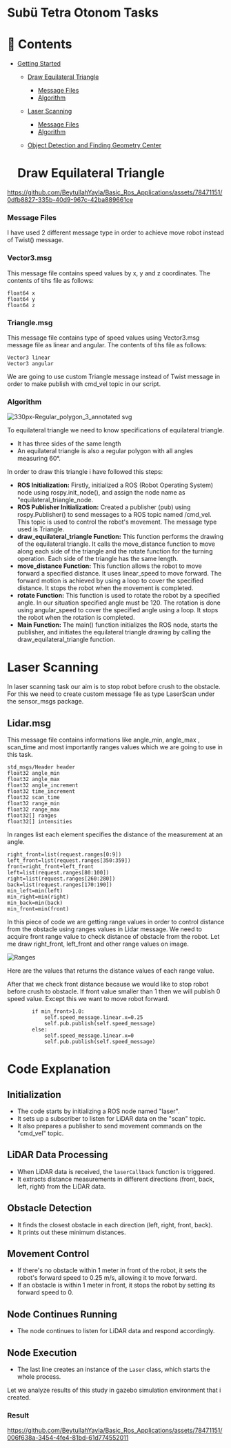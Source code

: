 # Subü Tetra Otonom Tasks
# 🚩 Contents

- [Getting Started](#Getting-Started)
  *  [Draw Equilateral Triangle](#draw-equilateral-triangle)
      * [Message Files](#message-files)
      * [Algorithm](#algorithm)
  *  [Laser Scanning](#laser-scanning)
      * [Message Files](#message-files)
      * [Algorithm](#algorithm)

  *  [Object Detection and Finding Geometry Center](#object-detection)

  # Draw Equilateral Triangle

https://github.com/BeytullahYayla/Basic_Ros_Applications/assets/78471151/0dfb8827-335b-40d9-967c-42ba889661ce

### Message Files
I have used 2 different message type in order to achieve move robot instead of Twist() message.
### Vector3.msg
This message file contains speed values by x, y and z coordinates. The contents of tihs file as follows:

```
float64 x
float64 y
float64 z
```
### Triangle.msg
This message file contains type of speed values using Vector3.msg message file as linear and angular. The contents of tihs file as follows:

```
Vector3 linear
Vector3 angular
```

We are going to use custom Triangle message instead of Twist message in order to make publish with cmd_vel topic in our script.

### Algorithm
![330px-Regular_polygon_3_annotated svg](https://github.com/BeytullahYayla/Basic_Ros_Applications/assets/78471151/ac3ead49-b9d7-400d-a3b9-6316844a4b2b)

To equilateral triangle we need to know specifications of equilateral triangle.
<ul>
 <li>
  It has three sides of the same length
 </li>
 <li>
  An equilateral triangle is also a regular polygon with all angles measuring 60°.
 </li>
</ul>

In order to draw this triangle i have followed this steps:
<ul>
 <li><b>ROS Initialization:</b> Firstly, initialized a ROS (Robot Operating System) node using rospy.init_node(), and assign the node name as "equilateral_triangle_node.</li>
 <li><b>ROS Publisher Initialization:</b> Created a publisher (pub) using rospy.Publisher() to send messages to a ROS topic named /cmd_vel. This topic is used to control the robot's movement. The message type used is Triangle.
</li>
 <li><b>draw_equilateral_triangle Function:</b> This function performs the drawing of the equilateral triangle. It calls the move_distance function to move along each side of the triangle and the rotate function for the turning operation. Each side of the triangle has the same length.</li>
 <li><b>move_distance Function:</b> This function allows the robot to move forward a specified distance. It uses linear_speed to move forward. The forward motion is achieved by using a loop to cover the specified distance. It stops the robot when the movement is completed.
</li>
 <li><b>rotate Function:</b> This function is used to rotate the robot by a specified angle. In our situation specified angle must be 120. The rotation is done using angular_speed to cover the specified angle using a loop. It stops the robot when the rotation is completed.</li>
 <li><b>Main Function:</b> The main() function initializes the ROS node, starts the publisher, and initiates the equilateral triangle drawing by calling the draw_equilateral_triangle function.</li>
</ul>



# Laser Scanning

In laser scanning task our aim is to stop robot before crush to the obstacle. For this we need to create custom message file as type LaserScan under the sensor_msgs package. 

## Lidar.msg

This message file contains informations like angle_min, angle_max , scan_time and most importantly ranges values which we are going to use in this task. 

```
std_msgs/Header header
float32 angle_min
float32 angle_max
float32 angle_increment
float32 time_increment
float32 scan_time
float32 range_min
float32 range_max
float32[] ranges
float32[] intensities

```

In ranges list each element specifies the distance of the measurement at an angle.

```
right_front=list(request.ranges[0:9])
left_front=list(request.ranges[350:359])
front=right_front+left_front
left=list(request.ranges[80:100])
right=list(request.ranges[260:280])
back=list(request.ranges[170:190])
min_left=min(left)
min_right=min(right)
min_back=min(back)
min_front=min(front)
```
In this piece of code we are getting range values in order to control distance from the obstacle using ranges values in Lidar message. We need to acquire front range value to check distance of obstacle from the robot. Let me draw right_front, left_front and other range values on image.


![Ranges](https://github.com/BeytullahYayla/Basic_Ros_Applications/assets/78471151/f0995694-f5f3-4cd9-a9b4-5ccbde15d3ea)

Here are the values that returns the distance values of each range value.

After that we check front distance because we would like to stop robot before crush to obstacle. If front value smaller than 1 then we will publish 0 speed value. Except this we want to move robot forward. 

```
        if min_front>1.0:
            self.speed_message.linear.x=0.25
            self.pub.publish(self.speed_message)
        else:
            self.speed_message.linear.x=0
            self.pub.publish(self.speed_message)
```


  <h1>Code Explanation</h1>

   <h2>Initialization</h2>
    <ul>
        <li>The code starts by initializing a ROS node named "laser".</li>
        <li>It sets up a subscriber to listen for LiDAR data on the "scan" topic.</li>
        <li>It also prepares a publisher to send movement commands on the "cmd_vel" topic.</li>
    </ul>

   <h2>LiDAR Data Processing</h2>
    <ul>
        <li>When LiDAR data is received, the <code>laserCallback</code> function is triggered.</li>
        <li>It extracts distance measurements in different directions (front, back, left, right) from the LiDAR data.</li>
    </ul>

   <h2>Obstacle Detection</h2>
    <ul>
        <li>It finds the closest obstacle in each direction (left, right, front, back).</li>
        <li>It prints out these minimum distances.</li>
    </ul>

   <h2>Movement Control</h2>
    <ul>
        <li>If there's no obstacle within 1 meter in front of the robot, it sets the robot's forward speed to 0.25 m/s, allowing it to move forward.</li>
        <li>If an obstacle is within 1 meter in front, it stops the robot by setting its forward speed to 0.</li>
    </ul>

   <h2>Node Continues Running</h2>
    <ul>
        <li>The node continues to listen for LiDAR data and respond accordingly.</li>
    </ul>

   <h2>Node Execution</h2>
    <ul>
        <li>The last line creates an instance of the <code>Laser</code> class, which starts the whole process.</li>
    </ul>


Let we analyze results of this study in gazebo simulation environment that i created.

### Result

https://github.com/BeytullahYayla/Basic_Ros_Applications/assets/78471151/006f638a-3454-4fe4-81bd-61d774552011












